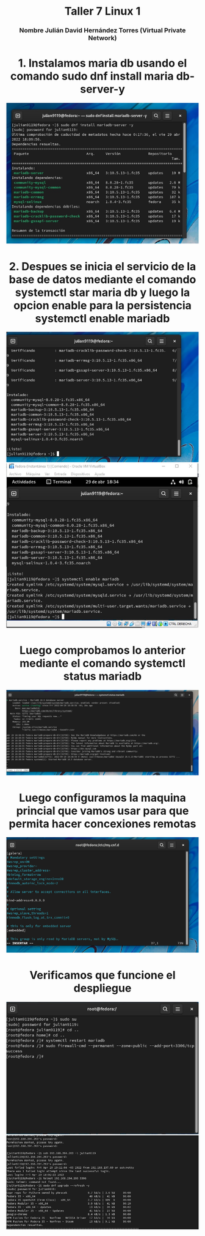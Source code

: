<h1 align="center">       Taller 7 Linux 1 </h1>

<h3 align="center">Nombre Julián David Hernández Torres  (Virtual Private Network)</h2>
<h1 align="center"> 1.  Instalamos maria db usando el comando sudo dnf install maria db-server-y  </h1>
<img src="./1.jpg">
<h1 align="center"> 2.  Despues se inicia el servicio de la base de datos mediante el comando systemctl star maria db y luego la opcion enable para la persistencia systemctl enable mariadb</h1>
<img src="./2.jpg">
<img src="./3.jpg">
<h1 align="center"> Luego comprobamos lo anterior mediante el comando systemctl status mariadb </h1>
<img src="./4.jpg">
<h1 align="center"> Luego configuramos la maquina princial que vamos usar para que permita hacer concexiones remotas</h1>
<img src="./5.png">
<h1 align="center"> Verificamos que funcione el despliegue</h1>
<img src="./6.jpg">
<img src="./7.jpg"
